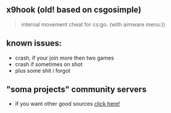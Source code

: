 ## x9hook (old! based on csgosimple)
> internal movement cheat for cs:go. (with aimware menu:))

## known issues:

  - crash, if your join more then two games
  - crash if sometimes on shot
  - plus some shit i forgot

## "soma projects" community servers

- if you want other good sources [click here!](https://discord.gg/np3qN9sjCb)
